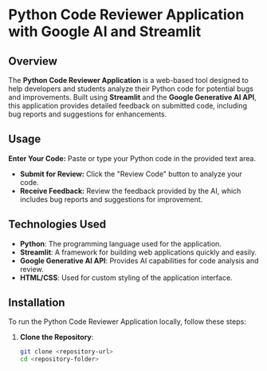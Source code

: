 # Python Code Reviewer Application with Google AI and Streamlit

## Overview

The **Python Code Reviewer Application** is a web-based tool designed to help developers and students analyze their Python code for potential bugs and improvements. Built using **Streamlit** and the **Google Generative AI API**, this application provides detailed feedback on submitted code, including bug reports and suggestions for enhancements.

## Usage
**Enter Your Code:** Paste or type your Python code in the provided text area.
- **Submit for Review:** Click the "Review Code" button to analyze your code.
- **Receive Feedback:** Review the feedback provided by the AI, which includes bug reports and suggestions for improvement.

## Technologies Used

- **Python**: The programming language used for the application.
- **Streamlit**: A framework for building web applications quickly and easily.
- **Google Generative AI API**: Provides AI capabilities for code analysis and review.
- **HTML/CSS**: Used for custom styling of the application interface.

## Installation

To run the Python Code Reviewer Application locally, follow these steps:

1. **Clone the Repository**:
   ```bash
   git clone <repository-url>
   cd <repository-folder>
